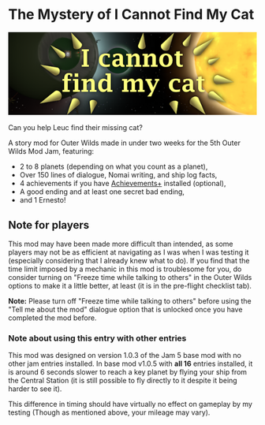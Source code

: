 # The Mystery of I Cannot Find My Cat
![Thumbnail](/thumbnail.png)

Can you help Leuc find their missing cat?

A story mod for Outer Wilds made in under two weeks for the 5th Outer Wilds Mod Jam, featuring:
- 2 to 8 planets (depending on what you count as a planet),
- Over 150 lines of dialogue, Nomai writing, and ship log facts,
- 4 achievements if you have [Achievements+](https://outerwildsmods.com/mods/achievements/) installed (optional),
- A good ending and at least one secret bad ending,
- and 1 Ernesto!

## Note for players
This mod may have been made more difficult than intended, as some players may not be as efficient at navigating as I was when I was testing it (especially considering that I already knew what to do). If you find that the time limit imposed by a mechanic in this mod is troublesome for you, do consider turning on "Freeze time while talking to others" in the Outer Wilds options to make it a little better, at least (it is in the pre-flight checklist tab).

**Note:** Please turn off "Freeze time while talking to others" before using the "Tell me about the mod" dialogue option that is unlocked once you have completed the mod before.

### Note about using this entry with other entries
This mod was designed on version 1.0.3 of the Jam 5 base mod with no other jam entries installed. In base mod v1.0.5 with **all 16** entries installed, it is around 6 seconds slower to reach a key planet by flying your ship from the Central Station (it is still possible to fly directly to it despite it being harder to see it).

This difference in timing should have virtually no effect on gameplay by my testing (Though as mentioned above, your mileage may vary).
